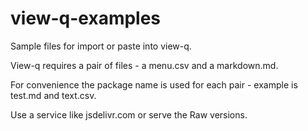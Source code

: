 # view-q-examples
Sample files for import or paste into view-q.

View-q requires a pair of files - a menu.csv and a markdown.md.

For convenience the package name is used for each pair - example is test.md and text.csv.

Use a service like jsdelivr.com or serve the Raw versions.


